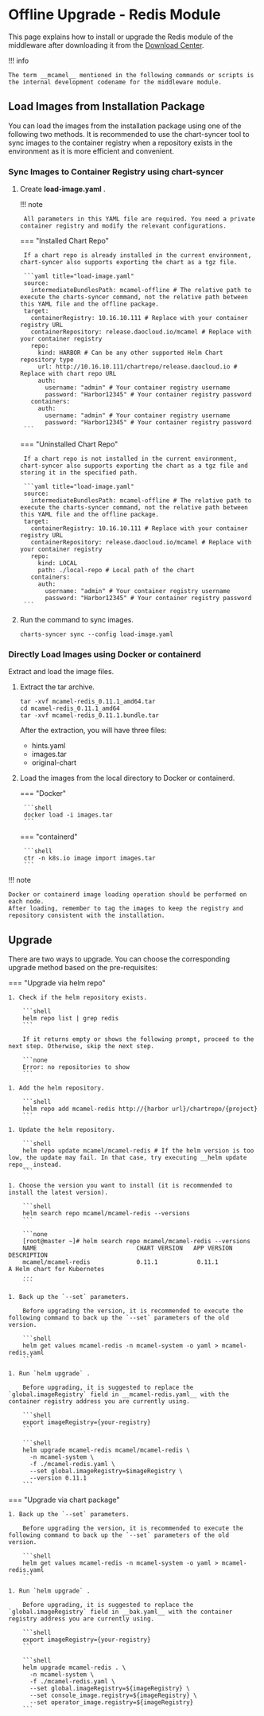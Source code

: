 # Offline Upgrade - Redis Module

This page explains how to install or upgrade the Redis module of the middleware after downloading it from the [Download Center](../../../download/index.md).

!!! info

    The term __mcamel__ mentioned in the following commands or scripts is the internal development codename for the middleware module.

## Load Images from Installation Package

You can load the images from the installation package using one of the following two methods. It is recommended to use the chart-syncer tool to sync images to the container registry when a repository exists in the environment as it is more efficient and convenient.

### Sync Images to Container Registry using chart-syncer

1. Create __load-image.yaml__ .

    !!! note

        All parameters in this YAML file are required. You need a private container registry and modify the relevant configurations.

    === "Installed Chart Repo"

        If a chart repo is already installed in the current environment, chart-syncer also supports exporting the chart as a tgz file.

        ```yaml title="load-image.yaml"
        source:
          intermediateBundlesPath: mcamel-offline # The relative path to execute the charts-syncer command, not the relative path between this YAML file and the offline package.
        target:
          containerRegistry: 10.16.10.111 # Replace with your container registry URL
          containerRepository: release.daocloud.io/mcamel # Replace with your container registry
          repo:
            kind: HARBOR # Can be any other supported Helm Chart repository type
            url: http://10.16.10.111/chartrepo/release.daocloud.io # Replace with chart repo URL
            auth:
              username: "admin" # Your container registry username
              password: "Harbor12345" # Your container registry password
          containers:
            auth:
              username: "admin" # Your container registry username
              password: "Harbor12345" # Your container registry password
        ```

    === "Uninstalled Chart Repo"

        If a chart repo is not installed in the current environment, chart-syncer also supports exporting the chart as a tgz file and storing it in the specified path.

        ```yaml title="load-image.yaml"
        source:
          intermediateBundlesPath: mcamel-offline # The relative path to execute the charts-syncer command, not the relative path between this YAML file and the offline package.
        target:
          containerRegistry: 10.16.10.111 # Replace with your container registry URL
          containerRepository: release.daocloud.io/mcamel # Replace with your container registry
          repo:
            kind: LOCAL
            path: ./local-repo # Local path of the chart
          containers:
            auth:
              username: "admin" # Your container registry username
              password: "Harbor12345" # Your container registry password
        ```

1. Run the command to sync images.

    ```shell
    charts-syncer sync --config load-image.yaml
    ```

### Directly Load Images using Docker or containerd

Extract and load the image files.

1. Extract the tar archive.

    ```shell
    tar -xvf mcamel-redis_0.11.1_amd64.tar
    cd mcamel-redis_0.11.1_amd64
    tar -xvf mcamel-redis_0.11.1.bundle.tar
    ```

    After the extraction, you will have three files:

    - hints.yaml
    - images.tar
    - original-chart

2. Load the images from the local directory to Docker or containerd.

    === "Docker"

        ```shell
        docker load -i images.tar
        ```

    === "containerd"

        ```shell
        ctr -n k8s.io image import images.tar
        ```

!!! note

    Docker or containerd image loading operation should be performed on each node.
    After loading, remember to tag the images to keep the registry and repository consistent with the installation.

## Upgrade

There are two ways to upgrade. You can choose the corresponding upgrade method based on the pre-requisites:

=== "Upgrade via helm repo"

    1. Check if the helm repository exists.

        ```shell
        helm repo list | grep redis
        ```

        If it returns empty or shows the following prompt, proceed to the next step. Otherwise, skip the next step.

        ```none
        Error: no repositories to show
        ```

    1. Add the helm repository.

        ```shell
        helm repo add mcamel-redis http://{harbor url}/chartrepo/{project}
        ```

    1. Update the helm repository.

        ```shell
        helm repo update mcamel/mcamel-redis # If the helm version is too low, the update may fail. In that case, try executing __helm update repo__ instead.
        ```
    
    1. Choose the version you want to install (it is recommended to install the latest version).

        ```shell
        helm search repo mcamel/mcamel-redis --versions
        ```

        ```none
        [root@master ~]# helm search repo mcamel/mcamel-redis --versions
        NAME                            CHART VERSION   APP VERSION     DESCRIPTION               
        mcamel/mcamel-redis             0.11.1           0.11.1           A Helm chart for Kubernetes
        ...
        ```

    1. Back up the `--set` parameters.

        Before upgrading the version, it is recommended to execute the following command to back up the `--set` parameters of the old version.

        ```shell
        helm get values mcamel-redis -n mcamel-system -o yaml > mcamel-redis.yaml
        ```

    1. Run `helm upgrade` .

        Before upgrading, it is suggested to replace the  `global.imageRegistry` field in __mcamel-redis.yaml__ with the container registry address you are currently using.

        ```shell
        export imageRegistry={your-registry}
        ```

        ```shell
        helm upgrade mcamel-redis mcamel/mcamel-redis \
          -n mcamel-system \
          -f ./mcamel-redis.yaml \
          --set global.imageRegistry=$imageRegistry \
          --version 0.11.1
        ```


=== "Upgrade via chart package"

    1. Back up the `--set` parameters.

        Before upgrading the version, it is recommended to execute the following command to back up the `--set` parameters of the old version.

        ```shell
        helm get values mcamel-redis -n mcamel-system -o yaml > mcamel-redis.yaml
        ```

    1. Run `helm upgrade` .

        Before upgrading, it is suggested to replace the  `global.imageRegistry` field in __bak.yaml__ with the container registry address you are currently using.

        ```shell
        export imageRegistry={your-registry}
        ```

        ```shell
        helm upgrade mcamel-redis . \
          -n mcamel-system \
          -f ./mcamel-redis.yaml \
          --set global.imageRegistry=${imageRegistry} \
          --set console_image.registry=${imageRegistry} \ 
          --set operator_image.registry=${imageRegistry}
        ```
